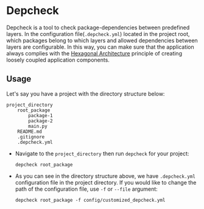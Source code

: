 # Depcheck
Depcheck is a tool to check package-dependencies between predefined layers. In the configuration file(`.depcheck.yml`) located in the project root, which packages belong to which layers and allowed dependencies between layers are configurable. In this way, you can make sure that the application always complies with the <a href="https://en.wikipedia.org/wiki/Hexagonal_architecture_(software)">Hexagonal Architecture</a> principle of creating loosely coupled application components.

## Usage
Let's say you have a project with the directory structure below:
```text
project_directory
    root_package
        package-1
        package-2
        main.py
    README.md
    .gitignore
    .depcheck.yml
```
- Navigate to the `project_directory` then run `depcheck` for your project:
    ```shell
    depcheck root_package
    ```
- As you can see in the directory structure above, we have `.depcheck.yml` configuration file in the project directory. If you would like to change the path of the configuration file, use `-f` or `--file` argument:
    ```shell
    depcheck root_package -f config/customized_depcheck.yml
    ```
